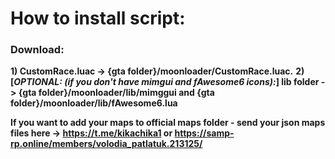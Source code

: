 # How to install script:
### Download:
**1) CustomRace.luac -> {gta folder}/moonloader/CustomRace.luac.**
**2) [_OPTIONAL: (if you don't have mimgui and fAwesome6 icons):_] lib folder -> {gta folder}/moonloader/lib/mimggui and {gta folder}/moonloader/lib/fAwesome6.lua**

**If you want to add your maps to official maps folder - send your json maps files here -> https://t.me/kikachika1 or https://samp-rp.online/members/volodia_patlatuk.213125/**
